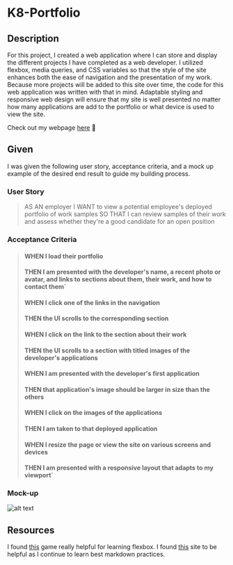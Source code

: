 # K8-Portfolio
## Description
For this project, I created a web application where I can store and display the different projects I have completed as a web developer. I utilized flexbox, media queries, and CSS variables so that the style of the site enhances both the ease of navigation and the presentation of my work. Because more projects will be added to this site over time, the code for this web application was written with that in mind. Adaptable styling and responsive web design will ensure that my site is well presented no matter how many applications are add to the portfolio or what device is used to view the site.

Check out my webpage [here](https://duckduckgo.com) 🚀

## Given
I was given the following user story, acceptance criteria, and a mock up example of the desired end result to guide my building process.

### User Story
> AS AN employer
I WANT to view a potential employee's deployed portfolio of work samples
SO THAT I can review samples of their work and assess whether they're a good candidate for an open position
### Acceptance Criteria 

> #### WHEN I load their portfolio
> #### THEN I am presented with the developer's name, a recent photo or avatar, and links to sections about them, their work, and how to contact them`
> #### WHEN I click one of the links in the navigation
> #### THEN the UI scrolls to the corresponding section
> #### WHEN I click on the link to the section about their work
> #### THEN the UI scrolls to a section with titled images of the developer's applications
> #### WHEN I am presented with the developer's first application
> #### THEN that application's image should be larger in size than the others
> #### WHEN I click on the images of the applications
> #### THEN I am taken to that deployed application
> #### WHEN I resize the page or view the site on various screens and devices
> #### THEN I am presented with a responsive layout that adapts to my viewport`

### Mock-up
![alt text](./Images/02-advanced-css-homework-demo.gif)

## Resources
I found [this](https://flexboxfroggy.com/?learn) game really helpful for learning flexbox.
I found [this](https://www.markdownguide.org/basic-syntax) site to be helpful as I continue to learn best markdown practices. 
